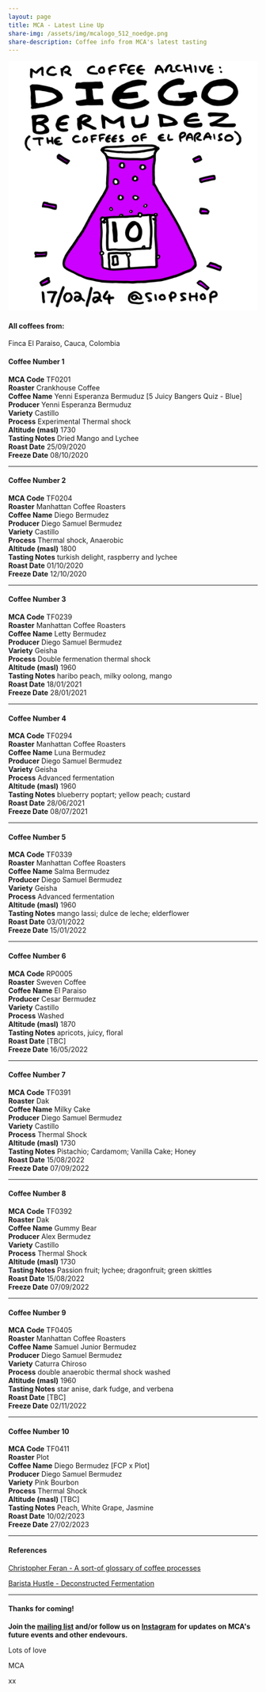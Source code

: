 ```yaml
---
layout: page
title: MCA - Latest Line Up
share-img: /assets/img/mcalogo_512_noedge.png
share-description: Coffee info from MCA's latest tasting
---
```

![MCA10 - Diego Bermudez](/assets/img/events/mca10_poster_final_1080px.png)

#### All coffees from:
Finca El Paraiso, Cauca, Colombia


#### Coffee Number 1

**MCA Code**	TF0201			
**Roaster**	Crankhouse Coffee			
**Coffee Name**	Yenni Esperanza Bermuduz [5 Juicy Bangers Quiz - Blue]			
**Producer**	Yenni Esperanza Bermuduz			
**Variety**	Castillo			
**Process**	Experimental Thermal shock			
**Altitude (masl)**	1730			
**Tasting Notes**	Dried Mango and Lychee			
**Roast Date**	25/09/2020			
**Freeze Date**	08/10/2020			
		

---

#### Coffee Number 2	

**MCA Code**	TF0204			
**Roaster**	Manhattan Coffee Roasters			
**Coffee Name**	Diego Bermudez			
**Producer**	Diego Samuel Bermudez			
**Variety**	Castillo			
**Process**	Thermal shock, Anaerobic			
**Altitude (masl)**	1800			
**Tasting Notes**	turkish delight, raspberry and lychee			
**Roast Date**	01/10/2020			
**Freeze Date**	12/10/2020			
	
---

#### Coffee Number 3	

**MCA Code**	TF0239			
**Roaster**	Manhattan Coffee Roasters			
**Coffee Name**	Letty Bermudez			
**Producer**	Diego Samuel Bermudez			
**Variety**	Geisha			
**Process**	Double fermenation thermal shock			
**Altitude (masl)**	1960			
**Tasting Notes**	haribo peach, milky oolong, mango			
**Roast Date**	18/01/2021			
**Freeze Date**	28/01/2021			
	
---

#### Coffee Number 4

**MCA Code**	TF0294			
**Roaster**	Manhattan Coffee Roasters			
**Coffee Name**	Luna Bermudez			
**Producer**	Diego Samuel Bermudez			
**Variety**	Geisha			
**Process**	Advanced fermentation			
**Altitude (masl)**	1960			
**Tasting Notes**	blueberry poptart; yellow peach; custard			
**Roast Date**	28/06/2021			
**Freeze Date**	08/07/2021			

---

#### Coffee Number 5

**MCA Code**	TF0339			
**Roaster**	Manhattan Coffee Roasters			
**Coffee Name**	Salma Bermudez			
**Producer**	Diego Samuel Bermudez			
**Variety**	Geisha			
**Process**	Advanced fermentation			
**Altitude (masl)**	1960			
**Tasting Notes**	mango lassi; dulce de leche; elderflower			
**Roast Date**	03/01/2022			
**Freeze Date**	15/01/2022

---

#### Coffee Number 6	

**MCA Code**	RP0005			
**Roaster**	Sweven Coffee			
**Coffee Name**	El Paraiso			
**Producer**	Cesar Bermudez			
**Variety**	Castillo			
**Process**	Washed			
**Altitude (masl)**	1870			
**Tasting Notes**	apricots, juicy, floral			
**Roast Date**	[TBC]			
**Freeze Date**	16/05/2022			

---

#### Coffee Number 7	

**MCA Code**	TF0391			
**Roaster**	Dak			
**Coffee Name**	Milky Cake			
**Producer**	Diego Samuel Bermudez			
**Variety**	Castillo			
**Process**	Thermal Shock			
**Altitude (masl)**	1730			
**Tasting Notes**	Pistachio; Cardamom; Vanilla Cake; Honey			
**Roast Date**	15/08/2022			
**Freeze Date**	07/09/2022			

---

#### Coffee Number 8	

**MCA Code**	TF0392			
**Roaster**	Dak			
**Coffee Name**	Gummy Bear			
**Producer**	Alex Bermudez			
**Variety**	Castillo			
**Process**	Thermal Shock			
**Altitude (masl)**	1730			
**Tasting Notes**	Passion fruit; lychee; dragonfruit; green skittles			
**Roast Date**	15/08/2022			
**Freeze Date**	07/09/2022			
	
---

#### Coffee Number 9	

**MCA Code**	TF0405			
**Roaster**	Manhattan Coffee Roasters			
**Coffee Name**	Samuel Junior Bermudez			
**Producer**	Diego Samuel Bermudez			
**Variety**	Caturra Chiroso			
**Process**	double anaerobic thermal shock washed			
**Altitude (masl)**	1960			
**Tasting Notes**	star anise, dark fudge, and verbena			
**Roast Date**	[TBC]			
**Freeze Date**	02/11/2022			

---

#### Coffee Number 10

**MCA Code**	TF0411			
**Roaster**	Plot			
**Coffee Name**	Diego Bermudez [FCP x Plot]			
**Producer**	Diego Samuel Bermudez			
**Variety**	Pink Bourbon			
**Process**	Thermal Shock			
**Altitude (masl)**	[TBC]			
**Tasting Notes**	Peach, White Grape, Jasmine			
**Roast Date**	10/02/2023			
**Freeze Date**	27/02/2023

---

#### References

[Christopher Feran - A sort-of glossary of coffee processes](https://christopherferan.com/2022/08/19/a-sort-of-glossary-of-coffee-processes/)

[Barista Hustle - Deconstructed Fermentation](https://www.baristahustle.com/blog/deconstructed-fermentation/)

---

#### Thanks for coming!

**Join the [mailing list](http://eepurl.com/gaXOT5) and/or follow us on [Instagram](https://www.instagram.com/manchestercoffeearchive) for updates on MCA's future events and other endevours.**

Lots of love

MCA

xx
